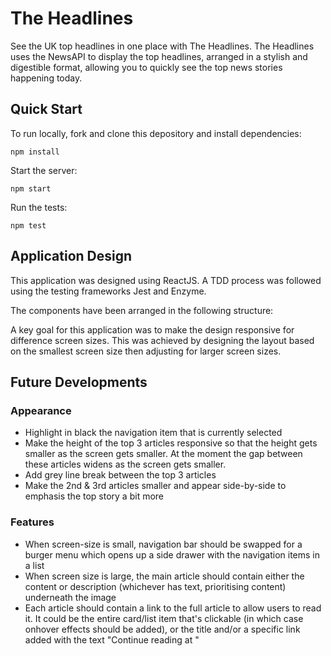 # The Headlines

<Would be good to add a screenshot once completed>

See the UK top headlines in one place with The Headlines. The Headlines uses the NewsAPI to display the top headlines, arranged in a stylish and digestible format, allowing you to quickly see the top news stories happening today.

## Quick Start
To run locally, fork and clone this depository and install dependencies:
```
npm install
```
Start the server:
```
npm start
```
Run the tests:
```
npm test
```

## Application Design
This application was designed using ReactJS. A TDD process was followed using the testing frameworks Jest and Enzyme.

The components have been arranged in the following structure:
<insert component diagram>

A key goal for this application was to make the design responsive for difference screen sizes. This was achieved by designing the layout based on the smallest screen size then adjusting for larger screen sizes.

## Future Developments

### Appearance
- Highlight in black the navigation item that is currently selected
- Make the height of the top 3 articles responsive so that the height gets smaller as the screen gets smaller. At the moment the gap between these articles widens as the screen gets smaller.
- Add grey line break between the top 3 articles
- Make the 2nd & 3rd articles smaller and appear side-by-side to emphasis the top story a bit more

### Features
- When screen-size is small, navigation bar should be swapped for a burger menu which opens up a side drawer with the navigation items in a list
- When screen size is large, the main article should contain either the content or description (whichever has text, prioritising content) underneath the image
- Each article should contain a link to the full article to allow users to read it. It could be the entire card/list item that's clickable (in which case onhover effects should be added), or the title and/or a specific link added with the text "Continue reading at <source>"
